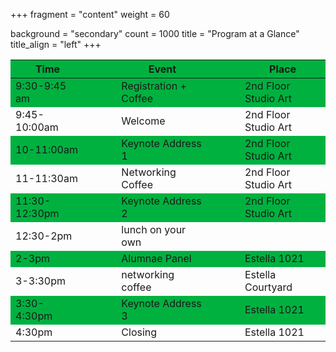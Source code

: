 +++
fragment = "content"
weight = 60

background = "secondary"
count = 1000
title = "Program at a Glance"
title_align = "left"
+++




<style>
.heatMap {
    width: 100%;
    text-align: center;
}
.heatMap th {
word-wrap: break-word;
text-align: center;
}
.heatMap tr:nth-child(1) { background: #00B140; }
.heatMap tr:nth-child(3) { background: #00B140; }
.heatMap tr:nth-child(5) { background: #00B140; }
.heatMap tr:nth-child(7) { background: #00B140; }
.heatMap tr:nth-child(9) { background: #00B140; }
.heatMap tr:nth-child(11) { background: #00B140; }
</style>

<div class="heatMap"><center>


| Time     	|  &nbsp;&nbsp;&nbsp;&nbsp;&nbsp;&nbsp;&nbsp;&nbsp; 	| Event            	|  &nbsp;&nbsp;&nbsp;&nbsp;&nbsp;&nbsp;&nbsp;&nbsp; 	| Place       	|
|----------	|---	|------------------	|---	|-------------	|
| 9:30-9:45 am 	|   	| Registration + Coffee    	|   	| 2nd Floor Studio Art 	|
| 9:45-10:00am 	|   	| Welcome       	|   	| 2nd Floor Studio Art 	|
| 10-11:00am 	|   	| Keynote Address 1        	|   	| 2nd Floor Studio Art 	|
| 11-11:30am 	|   	| Networking Coffee       	|   	| 2nd Floor Studio Art 	|
| 11:30-12:30pm 	|   	| Keynote Address 2        	|   	| 2nd Floor Studio Art 	|
| 12:30-2pm     	|   	| lunch on your own	|   	|   	|
| 2-3pm      	|   	| Alumnae Panel            	|   	|   Estella 1021   	|
| 3-3:30pm 	|   	| networking coffee           	|   	|  Estella Courtyard	|
| 3:30-4:30pm 	|   	| Keynote Address 3        	|   	|    Estella 1021    	|
| 4:30pm 	|   	| Closing        	|   	| Estella 1021  	|

</center>
</div>
